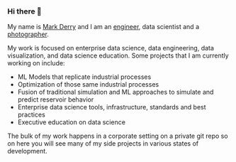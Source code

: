 ### Hi there 👋
My name is [Mark Derry](https://www.linkedin.com/in/mark-derry-44065418/) and I am an [engineer](https://www.usask.ca/), data scientist and a [photographer](http:\\markderry.com).

My work is focused on enterprise data science, data engineering, data visualization, and data science education. Some projects that I am currently working on include:

- ML Models that replicate industrial processes
- Optimization of those same industrial processes
- Fusion of traditional simulation and ML approaches to simulate and predict reservoir behavior
- Enterprise data science tools, infrastructure, standards and best practices
- Executive education on data science

The bulk of my work happens in a corporate setting on a private git repo so on here you will see many of my side projects in various states of development.

<!--
**markderry/markderry** is a ✨ _special_ ✨ repository because its `README.md` (this file) appears on your GitHub profile.

Here are some ideas to get you started:

- 🔭 I’m currently working on ...
- 🌱 I’m currently learning ...
- 👯 I’m looking to collaborate on ...
- 🤔 I’m looking for help with ...
- 💬 Ask me about ...
- 📫 How to reach me: ...
- 😄 Pronouns: ...
- ⚡ Fun fact: ...
-->
